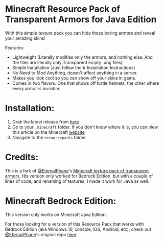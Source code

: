 # Minecraft Resource Pack of Transparent Armors for Java Edition

With this simple texture pack you can hide those boring armors and reveal your amazing skins!

Features: 

* Lightweight (Literally modifies only the armors, and nothing else. And the files are literally only Transparent Empty .png files)
* Simple Inatallation (Just follow the # Installation Instructions)
* No Need to Mod Anything, doesn't affect anything in a server.
* Makes you look cool so you can show off your skins in game.
* Comes in two flavors. One that shows off turtle helmets, the other where every armor is invisible.

# Installation:

1. Grab the latest release from [here](https://github.com/yashendra2797/transparent-armor-texture/releases/latest)
2. Go to your `.minecraft` folder. If you don't know where it is, you can view this article on the Minecraft [website](https://help.minecraft.net/hc/en-us/articles/360035131551-Where-are-Minecraft-files-stored-)
3. Navigate to the `resourcepacks` folder.

# Credits:

This is a fork of [@EternalPhane](https://github.com/EternalPhane)'s [Minecraft texture pack of transparent armors](https://github.com/EternalPhane/transparent-armor-texture). His version only worked for Bedrock Edition, but with a couple of lines of code, and renaming of textures, I made it work for Java as well.

# Minecraft Bedrock Edition:

This version only works on Minecraft Java Edition.

For those looking for a version of this Resource Pack that works with Bedrock Edition (aka Windows 10, console, iOS, Android, etc), check out [@EternalPhane](https://github.com/EternalPhane)'s original repo [here](https://github.com/EternalPhane/transparent-armor-texture).
